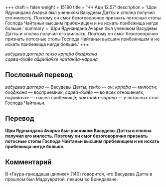 +++
draft = false
weight = 15180
title = 'ЧЧ Ади 12.57'
description = 'Шри Ядунандана Ачарья был учеником Васудевы Датты и сполна получил его милость. Поэтому он смог безоговорочно признать лотосные стопы Господа Чайтаньи высшим прибежищем и не искать прибежища нигде больше.'
summary = 'Шри Ядунандана Ачарья был учеником Васудевы Датты и сполна получил его милость. Поэтому он смог безоговорочно признать лотосные стопы Господа Чайтаньи высшим прибежищем и не искать прибежища нигде больше.'
+++

_ва̄судева даттера тен̇хо кр̣па̄ра бха̄джана  
сарва-бха̄ве а̄ш́рийа̄чхе чаитанйа-чаран̣а_

## Пословный перевод

_ва̄судева_ _даттера_ — Васудевы Датты; _тен̇хо_ — он; _кр̣па̄ра_ — милости; _бха̄джана_ — восприемник; _сарва_\-_бха̄ве_ — во всех отношениях; _а̄ш́рийа̄чхе_ — нашел прибежище; _чаитанйа_\-_чаран̣а_ — у лотосных стоп Господа Чайтаньи.

## Перевод

**Шри Ядунандана Ачарья был учеником Васудевы Датты и сполна получил его милость. Поэтому он смог безоговорочно признать лотосные стопы Господа Чайтаньи высшим прибежищем и не искать прибежища нигде больше.**

## Комментарий

В «Гаура-ганоддеша-дипике» (140) говорится, что Васудева Датта в прошлом был Мадхувратой, певцом во Вриндаване.

